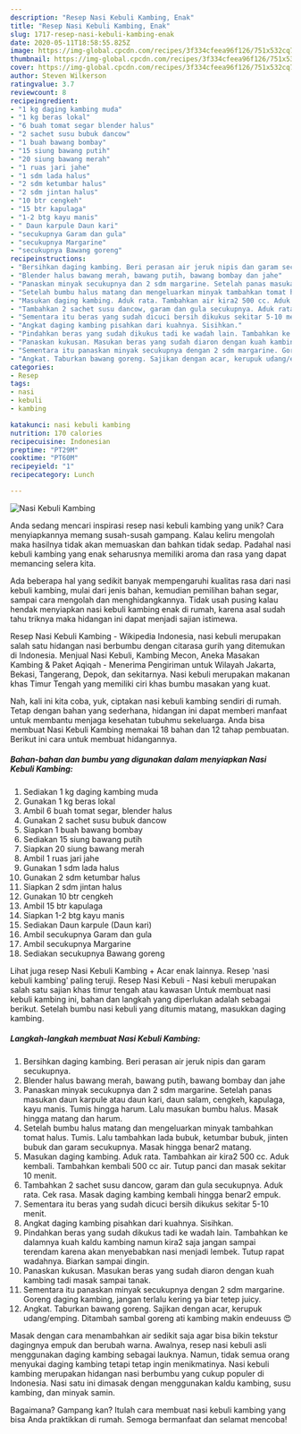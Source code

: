 ```yaml
---
description: "Resep Nasi Kebuli Kambing, Enak"
title: "Resep Nasi Kebuli Kambing, Enak"
slug: 1717-resep-nasi-kebuli-kambing-enak
date: 2020-05-11T18:58:55.825Z
image: https://img-global.cpcdn.com/recipes/3f334cfeea96f126/751x532cq70/nasi-kebuli-kambing-foto-resep-utama.jpg
thumbnail: https://img-global.cpcdn.com/recipes/3f334cfeea96f126/751x532cq70/nasi-kebuli-kambing-foto-resep-utama.jpg
cover: https://img-global.cpcdn.com/recipes/3f334cfeea96f126/751x532cq70/nasi-kebuli-kambing-foto-resep-utama.jpg
author: Steven Wilkerson
ratingvalue: 3.7
reviewcount: 8
recipeingredient:
- "1 kg daging kambing muda"
- "1 kg beras lokal"
- "6 buah tomat segar blender halus"
- "2 sachet susu bubuk dancow"
- "1 buah bawang bombay"
- "15 siung bawang putih"
- "20 siung bawang merah"
- "1 ruas jari jahe"
- "1 sdm lada halus"
- "2 sdm ketumbar halus"
- "2 sdm jintan halus"
- "10 btr cengkeh"
- "15 btr kapulaga"
- "1-2 btg kayu manis"
- " Daun karpule Daun kari"
- "secukupnya Garam dan gula"
- "secukupnya Margarine"
- "secukupnya Bawang goreng"
recipeinstructions:
- "Bersihkan daging kambing. Beri perasan air jeruk nipis dan garam secukupnya."
- "Blender halus bawang merah, bawang putih, bawang bombay dan jahe"
- "Panaskan minyak secukupnya dan 2 sdm margarine. Setelah panas masukan daun karpule atau daun kari, daun salam, cengkeh, kapulaga, kayu manis. Tumis hingga harum. Lalu masukan bumbu halus. Masak hingga matang dan harum."
- "Setelah bumbu halus matang dan mengeluarkan minyak tambahkan tomat halus. Tumis. Lalu tambahkan lada bubuk, ketumbar bubuk, jinten bubuk dan garam secukupnya. Masak hingga benar2 matang."
- "Masukan daging kambing. Aduk rata. Tambahkan air kira2 500 cc. Aduk kembali. Tambahkan kembali 500 cc air. Tutup panci dan masak sekitar 10 menit."
- "Tambahkan 2 sachet susu dancow, garam dan gula secukupnya. Aduk rata. Cek rasa. Masak daging kambing kembali hingga benar2 empuk."
- "Sementara itu beras yang sudah dicuci bersih dikukus sekitar 5-10 menit."
- "Angkat daging kambing pisahkan dari kuahnya. Sisihkan."
- "Pindahkan beras yang sudah dikukus tadi ke wadah lain. Tambahkan ke dalamnya kuah kaldu kambing namun kira2 saja jangan sampai terendam karena akan menyebabkan nasi menjadi lembek. Tutup rapat wadahnya. Biarkan sampai dingin."
- "Panaskan kukusan. Masukan beras yang sudah diaron dengan kuah kambing tadi masak sampai tanak."
- "Sementara itu panaskan minyak secukupnya dengan 2 sdm margarine. Goreng daging kambing, jangan terlalu kering ya biar tetep juicy."
- "Angkat. Taburkan bawang goreng. Sajikan dengan acar, kerupuk udang/emping. Ditambah sambal goreng ati kambing makin endeuuss 😍"
categories:
- Resep
tags:
- nasi
- kebuli
- kambing

katakunci: nasi kebuli kambing 
nutrition: 170 calories
recipecuisine: Indonesian
preptime: "PT29M"
cooktime: "PT60M"
recipeyield: "1"
recipecategory: Lunch

---
```



![Nasi Kebuli Kambing](https://img-global.cpcdn.com/recipes/3f334cfeea96f126/751x532cq70/nasi-kebuli-kambing-foto-resep-utama.jpg)

Anda sedang mencari inspirasi resep nasi kebuli kambing yang unik? Cara menyiapkannya memang susah-susah gampang. Kalau keliru mengolah maka hasilnya tidak akan memuaskan dan bahkan tidak sedap. Padahal nasi kebuli kambing yang enak seharusnya memiliki aroma dan rasa yang dapat memancing selera kita.

Ada beberapa hal yang sedikit banyak mempengaruhi kualitas rasa dari nasi kebuli kambing, mulai dari jenis bahan, kemudian pemilihan bahan segar, sampai cara mengolah dan menghidangkannya. Tidak usah pusing kalau hendak menyiapkan nasi kebuli kambing enak di rumah, karena asal sudah tahu triknya maka hidangan ini dapat menjadi sajian istimewa.

Resep Nasi Kebuli Kambing - Wikipedia Indonesia, nasi kebuli merupakan salah satu hidangan nasi berbumbu dengan citarasa gurih yang ditemukan di Indonesia. Menjual Nasi Kebuli, Kambing Mecon, Aneka Masakan Kambing &amp; Paket Aqiqah - Menerima Pengiriman untuk Wilayah Jakarta, Bekasi, Tangerang, Depok, dan sekitarnya. Nasi kebuli merupakan makanan khas Timur Tengah yang memiliki ciri khas bumbu masakan yang kuat.


Nah, kali ini kita coba, yuk, ciptakan nasi kebuli kambing sendiri di rumah. Tetap dengan bahan yang sederhana, hidangan ini dapat memberi manfaat untuk membantu menjaga kesehatan tubuhmu sekeluarga. Anda bisa membuat Nasi Kebuli Kambing memakai 18 bahan dan 12 tahap pembuatan. Berikut ini cara untuk membuat hidangannya.

<!--inarticleads1-->

##### Bahan-bahan dan bumbu yang digunakan dalam menyiapkan Nasi Kebuli Kambing:

1. Sediakan 1 kg daging kambing muda
1. Gunakan 1 kg beras lokal
1. Ambil 6 buah tomat segar, blender halus
1. Gunakan 2 sachet susu bubuk dancow
1. Siapkan 1 buah bawang bombay
1. Sediakan 15 siung bawang putih
1. Siapkan 20 siung bawang merah
1. Ambil 1 ruas jari jahe
1. Gunakan 1 sdm lada halus
1. Gunakan 2 sdm ketumbar halus
1. Siapkan 2 sdm jintan halus
1. Gunakan 10 btr cengkeh
1. Ambil 15 btr kapulaga
1. Siapkan 1-2 btg kayu manis
1. Sediakan  Daun karpule (Daun kari)
1. Ambil secukupnya Garam dan gula
1. Ambil secukupnya Margarine
1. Sediakan secukupnya Bawang goreng


Lihat juga resep Nasi Kebuli Kambing + Acar enak lainnya. Resep &#39;nasi kebuli kambing&#39; paling teruji. Resep Nasi Kebuli - Nasi kebuli merupakan salah satu sajian khas timur tengah atau kawasan Untuk membuat nasi kebuli kambing ini, bahan dan langkah yang diperlukan adalah sebagai berikut. Setelah bumbu nasi kebuli yang ditumis matang, masukkan daging kambing. 

<!--inarticleads2-->

##### Langkah-langkah membuat Nasi Kebuli Kambing:

1. Bersihkan daging kambing. Beri perasan air jeruk nipis dan garam secukupnya.
1. Blender halus bawang merah, bawang putih, bawang bombay dan jahe
1. Panaskan minyak secukupnya dan 2 sdm margarine. Setelah panas masukan daun karpule atau daun kari, daun salam, cengkeh, kapulaga, kayu manis. Tumis hingga harum. Lalu masukan bumbu halus. Masak hingga matang dan harum.
1. Setelah bumbu halus matang dan mengeluarkan minyak tambahkan tomat halus. Tumis. Lalu tambahkan lada bubuk, ketumbar bubuk, jinten bubuk dan garam secukupnya. Masak hingga benar2 matang.
1. Masukan daging kambing. Aduk rata. Tambahkan air kira2 500 cc. Aduk kembali. Tambahkan kembali 500 cc air. Tutup panci dan masak sekitar 10 menit.
1. Tambahkan 2 sachet susu dancow, garam dan gula secukupnya. Aduk rata. Cek rasa. Masak daging kambing kembali hingga benar2 empuk.
1. Sementara itu beras yang sudah dicuci bersih dikukus sekitar 5-10 menit.
1. Angkat daging kambing pisahkan dari kuahnya. Sisihkan.
1. Pindahkan beras yang sudah dikukus tadi ke wadah lain. Tambahkan ke dalamnya kuah kaldu kambing namun kira2 saja jangan sampai terendam karena akan menyebabkan nasi menjadi lembek. Tutup rapat wadahnya. Biarkan sampai dingin.
1. Panaskan kukusan. Masukan beras yang sudah diaron dengan kuah kambing tadi masak sampai tanak.
1. Sementara itu panaskan minyak secukupnya dengan 2 sdm margarine. Goreng daging kambing, jangan terlalu kering ya biar tetep juicy.
1. Angkat. Taburkan bawang goreng. Sajikan dengan acar, kerupuk udang/emping. Ditambah sambal goreng ati kambing makin endeuuss 😍


Masak dengan cara menambahkan air sedikit saja agar bisa bikin tekstur dagingnya empuk dan berubah warna. Awalnya, resep nasi kebuli asli menggunakan daging kambing sebagai lauknya. Namun, tidak semua orang menyukai daging kambing tetapi tetap ingin menikmatinya. Nasi kebuli kambing merupakan hidangan nasi berbumbu yang cukup populer di Indonesia. Nasi satu ini dimasak dengan menggunakan kaldu kambing, susu kambing, dan minyak samin. 

Bagaimana? Gampang kan? Itulah cara membuat nasi kebuli kambing yang bisa Anda praktikkan di rumah. Semoga bermanfaat dan selamat mencoba!
